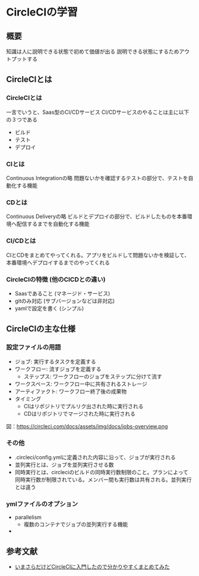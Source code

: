 # CircleCIの学習
## 概要
知識は人に説明できる状態で初めて価値が出る
説明できる状態にするためアウトプットする

## CircleCIとは
### CircleCIとは
一言でいうと、Saas型のCI/CDサービス
CI/CDサービスのやることは主に以下の３つである

- ビルド
- テスト
- デプロイ

### CIとは
Continuous Integrationの略
問題ないかを確認するテストの部分で、テストを自動化する機能

### CDとは
Continuous Deliveryの略
ビルドとデプロイの部分で、ビルドしたものを本番環境へ配信するまでを自動化する機能

### CI/CDとは
CIとCDをまとめてやってくれる。アプリをビルドして問題ないかを検証して、本番環境へデプロイするまでのやってくれる

### CircleCIの特徴 (他のCICDとの違い)
- Saasであること (マネージド・サービス)
- gitのみ対応 (サブバージョンなどは非対応)
- yamlで設定を書く (シンプル)

## CircleCIの主な仕様
### 設定ファイルの用語

- ジョブ: 実行するタスクを定義する
- ワークフロー: 流すジョブを定義する
    - ステップス: ワークフローのジョブをステップに分けて流す
- ワークスペース: ワークフロー中に共有されるストレージ
- アーティファクト: ワークフロー終了後の成果物
- タイミング
    - CIはリポジトリでプルリク出された時に実行される
    - CDはリポジトリでマージされた時に実行される

図：https://circleci.com/docs/assets/img/docs/jobs-overview.png


### その他
- .circleci/config.ymlに定義された内容に沿って、ジョブが実行される
- 並列実行とは、ジョブを並列実行させる数
- 同時実行とは、circleciのビルドの同時実行数制限のこと。プランによって同時実行数が制限されている。メンバー間も実行数は共有される。並列実行とは違う


### ymlファイルのオプション

- parallelism
    - 複数のコンテナでジョブの並列実行する機能
- 


## 参考文献
- [いまさらだけどCircleCIに入門したので分かりやすくまとめてみた](https://qiita.com/gold-kou/items/4c7e62434af455e977c2)